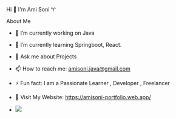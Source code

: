 Hi 👋 I'm Ami Soni :aries:

About Me 

- 🔭 I’m currently working on Java

- 🌱 I’m currently learning Springboot, React.

- 💬 Ask me about Projects 

- 📫 How to reach me: amisoni.java@gmail.com

- ⚡ Fun fact: I am a Passionate Learner , Developer , Freelancer

- 📑 Visit My Website: https://amisoni-portfolio.web.app/

- ![](https://komarev.com/ghpvc/?username=your-github-AmiSoni&color=ff69b4)

